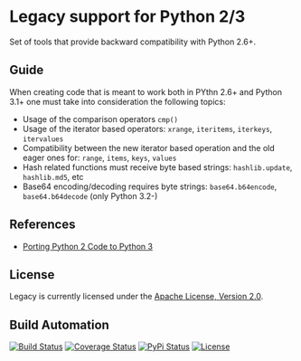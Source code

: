 # Legacy support for Python 2/3

Set of tools that provide backward compatibility with Python 2.6+.

## Guide

When creating code that is meant to work both in PYthn 2.6+ and Python 3.1+ one must take into consideration
the following topics:

* Usage of the comparison operators `cmp()`
* Usage of the iterator based operators: `xrange`, `iteritems`, `iterkeys`, `itervalues`
* Compatibility between the new iterator based operation and the old eager ones for: `range`, `items`, `keys`, `values`
* Hash related functions must receive byte based strings: `hashlib.update`, `hashlib.md5`, etc
* Base64 encoding/decoding requires byte strings: `base64.b64encode`, `base64.b64decode` (only Python 3.2-)

## References

* [Porting Python 2 Code to Python 3](https://docs.python.org/3/howto/pyporting.html)

## License

Legacy is currently licensed under the [Apache License, Version 2.0](http://www.apache.org/licenses/).

## Build Automation

[![Build Status](https://travis-ci.org/hivesolutions/legacy.svg?branch=master)](https://travis-ci.org/hivesolutions/legacy)
[![Coverage Status](https://coveralls.io/repos/hivesolutions/legacy/badge.svg?branch=master)](https://coveralls.io/r/hivesolutions/legacy?branch=master)
[![PyPi Status](https://img.shields.io/pypi/v/legacy.svg)](https://pypi.python.org/pypi/legacy)
[![License](https://img.shields.io/badge/license-Apache%202.0-blue.svg)](http://www.apache.org/licenses/)
